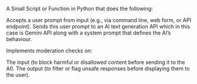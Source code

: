 A Small Script or Function in Python that does the following:

Accepts a user prompt from input (e.g., via command line, web form, or API endpoint).
Sends this user prompt to an AI text generation API which in this case is Gemini API along with a system prompt that defines the AI’s behaviour.
 

Implements moderation checks on:

The input (to block harmful or disallowed content before sending it to the AI).
The output (to filter or flag unsafe responses before displaying them to the user).

